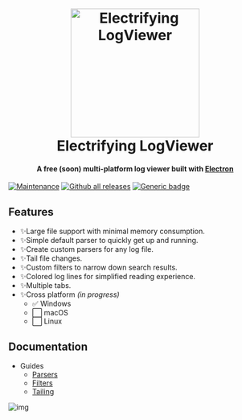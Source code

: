 <h1 align="center">
    <img src="./docs/prod/assets/app-icon-with-background-shadow_512x512.png" alt="Electrifying LogViewer" width="256">
    <br>
    Electrifying LogViewer
</h1>

<h4 align="center">
    A free (soon) multi-platform log viewer built with <a href="http://electron.atom.io"> Electron</a>
</h4>

[![Maintenance](https://img.shields.io/badge/Maintained%3F-yes-green.svg)](https://GitHub.com/Naereen/StrapDown.js/graphs/commit-activity)
[![Github all releases](https://img.shields.io/github/downloads/st-knot-software/electric-releases/total.svg)](https://GitHub.com/st-knot-software/electric-releases/releases/)
[![Generic badge](https://img.shields.io/badge/Free-yes-<COLOR>.svg)](https://shields.io/)

## Features

* ✨Large file support with minimal memory consumption.
* ✨Simple default parser to quickly get up and running.
* ✨Create custom parsers for any log file.
* ✨Tail file changes.
* ✨Custom filters to narrow down search results.
* ✨Colored log lines for simplified reading experience.
* ✨Multiple tabs.
* ✨Cross platform *(in progress)*
  - ✅ Windows
  - ⬜️ macOS
  - ⬜️ Linux

## Documentation

- Guides
  - [Parsers](docs/prod/Parsers.md)
  - [Filters](docs/prod/Filters.md)
  - [Tailing](docs/prod/Tailing.md)

![img](docs/prod/assets/scroll-list.gif)